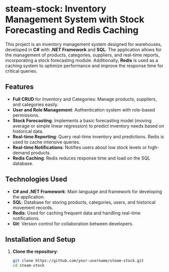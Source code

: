 # steam-stock: Inventory Management System with Stock Forecasting and Redis Caching

This project is an inventory management system designed for warehouses, developed in **C#** with **.NET Framework** and **SQL**. The application allows for the management of products, categories, suppliers, and real-time reports, incorporating a stock forecasting module. Additionally, **Redis** is used as a caching system to optimize performance and improve the response time for critical queries.

## Features

- **Full CRUD** for Inventory and Categories: Manage products, suppliers, and categories easily.
- **User and Role Management**: Authentication system with role-based permissions.
- **Stock Forecasting**: Implements a basic forecasting model (moving average or simple linear regression) to predict inventory needs based on historical data.
- **Real-time Reporting**: Query real-time inventory and predictions. Redis is used to cache intensive queries.
- **Real-time Notifications**: Notifies users about low stock levels or high-demand products.
- **Redis Caching**: Redis reduces response time and load on the SQL database.

## Technologies Used

- **C# and .NET Framework**: Main language and framework for developing the application.
- **SQL**: Database for storing products, categories, users, and historical movement records.
- **Redis**: Used for caching frequent data and handling real-time notifications.
- **Git**: Version control for collaboration between developers.

## Installation and Setup

1. **Clone the repository**:
   ```bash
   git clone https://github.com/your-username/steam-stock.git
   cd steam-stock
